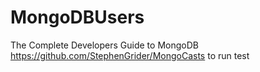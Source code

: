 # MongoDBUsers
The Complete Developers Guide to MongoDB
https://github.com/StephenGrider/MongoCasts
to run test 